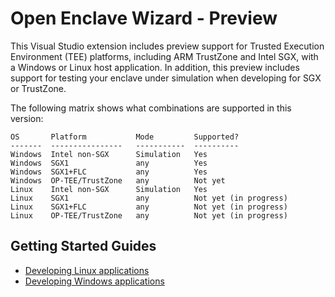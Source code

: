 Open Enclave Wizard - Preview
=============

This Visual Studio extension includes preview support for Trusted Execution Environment (TEE) platforms,
including ARM TrustZone and Intel SGX, with a Windows or Linux host application. In addition, this preview
includes support for testing your enclave under simulation when developing for SGX or TrustZone.

The following matrix shows what combinations are supported in this version:
```
OS       Platform           Mode         Supported?
-------  ----------------   -----------  ----------
Windows  Intel non-SGX      Simulation   Yes
Windows  SGX1               any          Yes
Windows  SGX1+FLC           any          Yes
Windows  OP-TEE/TrustZone   any          Not yet
Linux    Intel non-SGX      Simulation   Yes
Linux    SGX1               any          Not yet (in progress)
Linux    SGX1+FLC           any          Not yet (in progress)
Linux    OP-TEE/TrustZone   any          Not yet (in progress)
```

## Getting Started Guides
- [Developing Linux applications](VisualStudioLinux.md)
- [Developing Windows applications](VisualStudioWindows.md)
